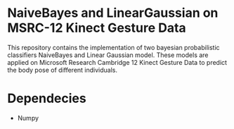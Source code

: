# NaiveBayes and LinearGaussian on MSRC-12 Kinect Gesture Data

This repository contains the implementation of two bayesian probabilistic classifiers NaiveBayes and Linear Gaussian model. These models are applied on 
Microsoft Research Cambridge 12 Kinect Gesture Data to predict the body pose of different individuals.


#  Dependecies 
- Numpy
